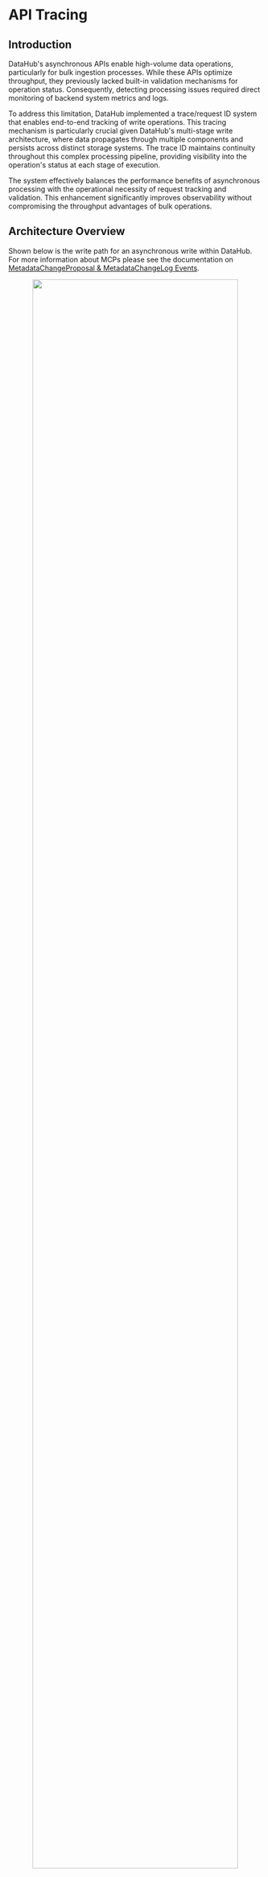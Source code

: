 # API Tracing

## Introduction

DataHub's asynchronous APIs enable high-volume data operations, particularly for bulk ingestion processes. While these 
APIs optimize throughput, they previously lacked built-in validation mechanisms for operation status. Consequently, 
detecting processing issues required direct monitoring of backend system metrics and logs.

To address this limitation, DataHub implemented a trace/request ID system that enables end-to-end tracking of write 
operations. This tracing mechanism is particularly crucial given DataHub's multi-stage write architecture, where data 
propagates through multiple components and persists across distinct storage systems. The trace ID maintains continuity 
throughout this complex processing pipeline, providing visibility into the operation's status at each stage of execution.

The system effectively balances the performance benefits of asynchronous processing with the operational necessity of 
request tracking and validation. This enhancement significantly improves observability without compromising the 
throughput advantages of bulk operations.

## Architecture Overview

Shown below is the write path for an asynchronous write within DataHub. For more information about MCPs please see
the documentation on [MetadataChangeProposal & MetadataChangeLog Events](/docs/advanced/mcp-mcl.md).

<p align="center">
  <img width="90%"  src="https://raw.githubusercontent.com/datahub-project/static-assets/main/imgs/advanced/mcp-mcl/async-ingestion.svg"/>
</p>

A successful write operation requires data persistence in at least one storage system, though typically both primary and 
search storage systems must be updated. The storage architecture consists of two main components:

* Primary Storage: Comprises MySQL, Postgres, or Cassandra, serving as the persistent store for all non-Timeseries aspects.
* Search Storage: Utilizes either Elasticsearch or OpenSearch systems.

In most operational scenarios, write operations must successfully complete across both storage layers to maintain system 
consistency and ensure complete data availability.

## Trace API

The trace API's status retrieval functionality requires three key identifiers to locate specific write operations: 
the trace ID (unique to the request), the URN, and the aspect name. This combination of identifiers ensures precise 
operation tracking within the system.

For batch operations involving multiple URNs and aspects, a single trace ID is assigned to monitor the entire request. 
In asynchronous mode, the system maintains independent status tracking for each aspect within the batch, allowing for 
granular operation monitoring.

The API returns a comprehensive status report that includes:

* Per-aspect success/failure status
* Detailed status breakdowns for each storage system
* Write states as defined in the [Write States](#Write-States) documentation
* Error information from MCP processing, when applicable, to facilitate debugging

This structured approach to status reporting enables precise monitoring of complex write operations across the system's 
various components.

### Retrieving the `trace id`

DataHub's asynchronous APIs provide trace ID information through two distinct mechanisms:

* HTTP Response Header: A W3C-compliant `traceparent` header is included in all API responses
The complete header value serves as a valid trace ID
* System Metadata: For OpenAPI v3 APIs and those returning systemMetadata, the trace ID is accessible via the 
`telemetryTraceId` property within systemMetadata

While these two trace ID formats differ structurally—with the `traceparent` adhering to W3C's Trace Context
specification—both formats are fully compatible with the Trace API for operation tracking purposes.

Header Example:
```text
traceparent: 00-00062c53a468cbd8077e7dd079846870-9199effb49910b4e-01
```

`SystemMetadata` Example:
```json
[
  {
    "urn": "urn:li:dataset:(urn:li:dataPlatform:hive,fct_users_created,PROD)",
    "status": {
      "value": {
        "removed": false
      },
      "systemMetadata": {
        "properties": {
          "telemetryLog": "false",
          "telemetryQueueSpanId": "ee9e40edcb66ce4f",
          "telemetryTraceId": "00062c53a468cbd8077e7dd079846870",
          "telemetryEnqueuedAt": "1737587612508"
        }
      }
    }
  }
]
```

### Write States

As mentioned earlier, there are multiple states for an aspect write both storage systems. These states are as follows:

| Write State              | Description                                                                                            |
|--------------------------|--------------------------------------------------------------------------------------------------------|
| `ERROR`                  | This state indicates an error occurred when processing the write request.                              |
| `PENDING`                | A pending state indicates that the write is queued and the consumer has not yet processed the message. |
| `ACTIVE_STATE`           | The write was successful and is the current value.                                                     |
| `HISTORIC_STATE`         | The write was successful, however it has been overwritten by a newer value.                            |
| `NO_OP`                  | The write is not applicable for a given storage system.                                                |
| `UNKNOWN`                | We are unable to determine the state of the write and no record of its failure exists either.          |
| `TRACE_NOT_IMPLEMENTED`  | We have not yet implemented tracing a particular aspect type. This applies to Timeseries aspects.      |

### Using the Trace API

The Trace API is implemented as an OpenAPI endpoint and can be used both programmatically and through the Swagger UI.

Required Values:
* `traceId` - The `trace id` associated with the write request. See the previous [Retrieving the `trace id`](#retrieving-the-trace-id) section for how to find this id.
* URN/Aspect names - These are passed as a POST body and should represent at least a subset of the URN/aspects from the initial request.
    An example is shown here for a single URN and 2 aspects [`datasetInfo`, `status`].
    ```json
    {
       "urn:li:dataset:(urn:li:dataPlatform:bigquery,transactions.user_profile,PROD)": ["datasetInfo", "status"]
    }
    ```
* Authorization token

Optional Parameters:
* `onlyIncludeErrors` (default: `true`) - If this parameter is set to `true`, the response will only include status information on the failed aspects.
* `detailed` (default: `false`) - If set to `true`, will include detailed information from exceptions for failed MCPs.
* `skipCache` (default: `false`) - If set to `true`, will bypass a short-lived cache of the kafka consumer group offsets.

The following shows a few examples of requests/response pairs.
* Successful Write
  * Request for URN `urn:li:dataset:(urn:li:dataPlatform:bigquery,transactions.user_profile,PROD)` and aspect `status`
      ```shell
      curl -v 'http://localhost:8080/openapi/v1/trace/write/00062c2b698bcb28e92508f8f311802d?onlyIncludeErrors=false&detailed=true&skipCache=false' \
        -H 'accept: application/json' \
        -H 'Content-Type: application/json' \
        -H 'Authorization: Bearer <TOKEN>' \
        -d '{
        "urn:li:dataset:(urn:li:dataPlatform:bigquery,transactions.user_profile,PROD)": [
          "status"
        ]
      }' | jq
      ```
  * Example response
      ```json
      {
        "urn:li:dataset:(urn:li:dataPlatform:bigquery,transactions.user_profile,PROD)": {
          "status": {
            "success": true,
            "primaryStorage": {
              "writeStatus": "ACTIVE_STATE"
            },
            "searchStorage": {
              "writeStatus": "ACTIVE_STATE"
            }
          }
        }
      }
      ```
* Error with exception details
  * Example request
    ```shell
    curl -v 'http://localhost:8080/openapi/v1/trace/write/00062c543e4550c8400e6f6864471a20?onlyIncludeErrors=true&detailed=true&skipCache=false' \
      -H 'accept: application/json' \
      -H 'Content-Type: application/json' \
      -H 'Authorization: Bearer <TOKEN>' \
      -d '{"urn:li:dataset:(urn:li:dataPlatform:bigquery,transactions.user_profile,PROD)": ["status"]}'
    ```
  * Example response
    ```json
        {
            "urn:li:dataset:(urn:li:dataPlatform:bigquery,transactions.user_profile,PROD)": {
                "status": {
                    "success": false,
                    "primaryStorage": {
                        "writeStatus": "ERROR",
                        "writeExceptions": [
                            {
                                "message": "Expected version -100000, actual version -1",
                                "exceptionClass": "com.linkedin.metadata.aspect.plugins.validation.AspectValidationException",
                                "stackTrace": [
                                    "com.linkedin.metadata.aspect.plugins.validation.AspectValidationException.forPrecondition(AspectValidationException.java:33)",
                                    "com.linkedin.metadata.aspect.plugins.validation.AspectValidationException.forPrecondition(AspectValidationException.java:25)",
                                    "com.linkedin.metadata.aspect.validation.ConditionalWriteValidator.validateVersionPrecondition(ConditionalWriteValidator.java:152)",
                                    "com.linkedin.metadata.aspect.validation.ConditionalWriteValidator.lambda$validatePreCommitAspects$2(ConditionalWriteValidator.java:100)",
                                    "java.base/java.util.Optional.flatMap(Optional.java:289)",
                                    "com.linkedin.metadata.aspect.validation.ConditionalWriteValidator.validatePreCommitAspects(ConditionalWriteValidator.java:98)",
                                    "com.linkedin.metadata.aspect.plugins.validation.AspectPayloadValidator.validatePreCommit(AspectPayloadValidator.java:38)",
                                    "com.linkedin.metadata.aspect.batch.AspectsBatch.lambda$validatePreCommit$4(AspectsBatch.java:129)",
                                    "java.base/java.util.stream.ReferencePipeline$7$1.accept(ReferencePipeline.java:273)",
                                    "java.base/java.util.ArrayList$ArrayListSpliterator.forEachRemaining(ArrayList.java:1625)",
                                    "java.base/java.util.stream.AbstractPipeline.copyInto(AbstractPipeline.java:509)",
                                    "java.base/java.util.stream.AbstractPipeline.wrapAndCopyInto(AbstractPipeline.java:499)",
                                    "java.base/java.util.stream.ForEachOps$ForEachOp.evaluateSequential(ForEachOps.java:150)",
                                    "java.base/java.util.stream.ForEachOps$ForEachOp$OfRef.evaluateSequential(ForEachOps.java:173)",
                                    "java.base/java.util.stream.AbstractPipeline.evaluate(AbstractPipeline.java:234)",
                                    "java.base/java.util.stream.ReferencePipeline.forEach(ReferencePipeline.java:596)",
                                    "com.linkedin.metadata.aspect.batch.AspectsBatch.validatePreCommit(AspectsBatch.java:130)"
                                ]
                            }
                        ]
                    },
                    "searchStorage": {
                        "writeStatus": "ERROR",
                        "writeMessage": "Primary storage write failed."
                    }
                }
            }
        }
    ```

## Trace Performance

The Trace API's performance profile varies based on operation status:

Successful Operations:
  * Optimal performance through direct storage access
  * Requires single lookup operations from SQL and Elasticsearch
  * Bypasses Kafka interaction entirely

Error State Operations:
* Performance impact due to required Kafka topic inspection
  * Optimization mechanisms implemented:
    * Timestamp-based offset seeking for efficient topic traversal
    * Parallel trace processing with controlled concurrency
    * Offset caching system to enhance response times 
      * Cache bypass available via skipCache parameter when data currency is critical

The performance differential between success and error states stems primarily from the additional overhead of Kafka 
topic inspection required for error tracking and diagnosis.

For more detail, please see the [Design Notes](#design-notes) section.

## Trace Exporters

At the foundation of the trace instrumentation is OpenTelemetry which has been a part of DataHub for quite some time. As
documented in the [Monitoring](/docs/advanced/monitoring.md) section, OpenTelemetry can be configured to export traces
to external systems. For the Trace API to function, this external system is NOT required.

### Trace Log Export

A special log-based OpenTelemetry exporter was implemented for debugging purposes. When selectively activated for a given
request it will print `trace id`s and detailed timing information as the request traverses the different components of DataHub.
The output of these logs is also not required for the Trace API to function, however it leverages the same underlying OpenTelemetry
foundation.

Activating a trace log is done using one of these methods:
* HTTP Header: `X-Enable-Trace-Log: true`
* Cookie: `enable-trace-log: true`
  * javascript: `document.cookie = "enable-trace-log=true";`

Example logs for a single request with tracing logging enabled:
* GMS
```text
i.d.metadata.context.RequestContext:53 - RequestContext{actorUrn='urn:li:corpuser:datahub', sourceIP='172.18.0.5', requestAPI=OPENAPI, requestID='createAspect([dataset])', userAgent='Mozilla/5.0 (Macintosh; Intel Mac OS X 10_15_7) AppleWebKit/537.36 (KHTML, like Gecko) Chrome/131.0.0.0 Safari/537.36'}
i.d.metadata.context.TraceContext:366 - Trace: 00062c2c3e1403109bbaf3d2e39adcd0, SpanId: a2898a18f9f0c4f1, ParentId: dd746f079d1232ba, Name: ingestTimeseriesProposal, Duration: 0.03 ms
i.d.metadata.context.TraceContext:376 - Trace: 00062c2c3e1403109bbaf3d2e39adcd0, Attributes: AttributesMap{data={async=true, batch.size=1}, capacity=128, totalAddedValues=2}
i.d.metadata.context.TraceContext:366 - Trace: 00062c2c3e1403109bbaf3d2e39adcd0, SpanId: 02e058ff616e4c99, ParentId: 7ed88659811a8fdb, Name: produceMetadataChangeProposal, Duration: 0.03 ms
i.d.metadata.context.TraceContext:376 - Trace: 00062c2c3e1403109bbaf3d2e39adcd0, Attributes: AttributesMap{data={messaging.destination_kind=topic, messaging.system=kafka, messaging.destination=MetadataChangeProposal_v1, messaging.operation=publish, queue.enqueued_at=1737418391958}, capacity=128, totalAddedValues=5}
i.d.metadata.context.TraceContext:366 - Trace: 00062c2c3e1403109bbaf3d2e39adcd0, SpanId: 7ed88659811a8fdb, ParentId: dd746f079d1232ba, Name: ingestProposalAsync, Duration: 2.57 ms
i.d.metadata.context.TraceContext:376 - Trace: 00062c2c3e1403109bbaf3d2e39adcd0, Attributes: AttributesMap{data={batch.size=1}, capacity=128, totalAddedValues=1}
```
* MCE Consumer
```text
c.l.m.k.MetadataChangeProposalsProcessor:89 - Got MCP event key: urn:li:dataset:(urn:li:dataPlatform:snowflake,climate.daily_temperature,PROD), topic: MetadataChangeProposal_v1, partition: 0, offset: 75, value size: 412, timestamp: 1737418391959
i.d.metadata.context.TraceContext:366 - Trace: 00062c2c3e1403109bbaf3d2e39adcd0, SpanId: a65075fe0982d873, ParentId: 02e058ff616e4c99, Name: consume, Duration: 0.01 ms
i.d.metadata.context.TraceContext:376 - Trace: 00062c2c3e1403109bbaf3d2e39adcd0, Attributes: AttributesMap{data={messaging.destination_kind=topic, queue.duration_ms=4, messaging.system=kafka, messaging.destination=MetadataChangeProposal_v1, messaging.operation=receive, queue.enqueued_at=1737418391958}, capacity=128, totalAddedValues=6}
i.d.metadata.context.TraceContext:366 - Trace: 00062c2c3e1403109bbaf3d2e39adcd0, SpanId: dd746f079d1232ba, ParentId: 0000000000000000, Name: POST /openapi/v3/entity/dataset/urn%3Ali%3Adataset%3A%28urn%3Ali%3AdataPlatform%3Asnowflake%2Cclimate.daily_temperature%2CPROD%29/status, Duration: 16.18 ms
i.d.metadata.context.TraceContext:376 - Trace: 00062c2c3e1403109bbaf3d2e39adcd0, Attributes: AttributesMap{data={request.api=OPENAPI, http.status_code=202, user.id=urn:li:corpuser:datahub, http.url=/openapi/v3/entity/dataset/urn%3Ali%3Adataset%3A%28urn%3Ali%3AdataPlatform%3Asnowflake%2Cclimate.daily_temperature%2CPROD%29/status, request.id=createAspect([dataset]), http.method=POST}, capacity=128, totalAddedValues=6}
i.d.metadata.context.TraceContext:366 - Trace: 00062c2c3e1403109bbaf3d2e39adcd0, SpanId: 94a019b95154c0e7, ParentId: 0cb378fe4f5ad185, Name: ingestProposalSync, Duration: 0.01 ms
i.d.metadata.context.TraceContext:376 - Trace: 00062c2c3e1403109bbaf3d2e39adcd0, Attributes: AttributesMap{data={batch.size=0}, capacity=128, totalAddedValues=1}
i.d.metadata.context.TraceContext:366 - Trace: 00062c2c3e1403109bbaf3d2e39adcd0, SpanId: 0cb378fe4f5ad185, ParentId: 68df6bc4729dc0a2, Name: ingestTimeseriesProposal, Duration: 0.25 ms
i.d.metadata.context.TraceContext:376 - Trace: 00062c2c3e1403109bbaf3d2e39adcd0, Attributes: AttributesMap{data={async=false, batch.size=1}, capacity=128, totalAddedValues=2}
c.l.m.entity.EntityServiceImpl:988 - Ingesting aspects batch to database: AspectsBatchImpl{items=[ChangeMCP{changeType=UPSERT, urn=urn:li:dataset:(urn:li:dataPlatform:snowflake,climate.daily_temperature,PROD), aspectName='status', recordTemplate={removed=false}, systemMetadata={lastObserved=1737418391954, version=1, properties={telemetryLog=true, telemetryQueueSpanId=02e058ff616e4c99, telemetryEnqueu...}]}
i.d.metadata.context.TraceContext:366 - Trace: 00062c2c3e1403109bbaf3d2e39adcd0, SpanId: 4754a1c02dadec4c, ParentId: ef383b26f0040fc5, Name: retentionService, Duration: 0.09 ms
i.d.metadata.context.TraceContext:376 - Trace: 00062c2c3e1403109bbaf3d2e39adcd0, Attributes: AttributesMap{data={batch.size=1}, capacity=128, totalAddedValues=1}
i.d.metadata.context.TraceContext:366 - Trace: 00062c2c3e1403109bbaf3d2e39adcd0, SpanId: ef383b26f0040fc5, ParentId: 7ae629151400fc18, Name: ingestAspectsToLocalDB, Duration: 18.64 ms
i.d.metadata.context.TraceContext:376 - Trace: 00062c2c3e1403109bbaf3d2e39adcd0, Attributes: AttributesMap{data={batch.size=1, dwizName=com.linkedin.metadata.entity.EntityServiceImpl.ingestAspectsToLocalDB}, capacity=128, totalAddedValues=2}
c.l.m.entity.EntityServiceImpl:1900 - Producing MCL for ingested aspect status, urn urn:li:dataset:(urn:li:dataPlatform:snowflake,climate.daily_temperature,PROD)
i.d.metadata.context.TraceContext:366 - Trace: 00062c2c3e1403109bbaf3d2e39adcd0, SpanId: f1a8a1da99f1ae23, ParentId: c5f8b3884060722c, Name: produceMetadataChangeLog, Duration: 0.10 ms
i.d.metadata.context.TraceContext:376 - Trace: 00062c2c3e1403109bbaf3d2e39adcd0, Attributes: AttributesMap{data={messaging.destination_kind=topic, messaging.system=kafka, messaging.destination=MetadataChangeLog_Versioned_v1, messaging.operation=publish, queue.enqueued_at=1737418391982}, capacity=128, totalAddedValues=5}
i.d.metadata.context.TraceContext:366 - Trace: 00062c2c3e1403109bbaf3d2e39adcd0, SpanId: c5f8b3884060722c, ParentId: 7ae629151400fc18, Name: emitMCL, Duration: 14.32 ms
i.d.metadata.context.TraceContext:376 - Trace: 00062c2c3e1403109bbaf3d2e39adcd0, Attributes: AttributesMap{data={batch.size=1}, capacity=128, totalAddedValues=1}
i.d.metadata.context.TraceContext:366 - Trace: 00062c2c3e1403109bbaf3d2e39adcd0, SpanId: 7ae629151400fc18, ParentId: 68df6bc4729dc0a2, Name: ingestProposalSync, Duration: 37.90 ms
i.d.metadata.context.TraceContext:376 - Trace: 00062c2c3e1403109bbaf3d2e39adcd0, Attributes: AttributesMap{data={batch.size=1}, capacity=128, totalAddedValues=1}
c.l.m.k.MetadataChangeProposalsProcessor:128 - Successfully processed MCP event urn: urn:li:dataset:(urn:li:dataPlatform:snowflake,climate.daily_temperature,PROD)
i.d.metadata.context.TraceContext:366 - Trace: 00062c2c3e1403109bbaf3d2e39adcd0, SpanId: 68df6bc4729dc0a2, ParentId: 02e058ff616e4c99, Name: consume, Duration: 39.11 ms
i.d.metadata.context.TraceContext:376 - Trace: 00062c2c3e1403109bbaf3d2e39adcd0, Attributes: AttributesMap{data={batch.size=1, dwizName=com.linkedin.metadata.kafka.MetadataChangeProposalsProcessor.consume}, capacity=128, totalAddedValues=2}
i.d.metadata.context.TraceContext:366 - Trace: 00062c2c3e1403109bbaf3d2e39adcd0, SpanId: 04dc44653b634df2, ParentId: 02e058ff616e4c99, Name: consume, Duration: 0.03 ms
```
* MAE Consumer
```text
i.d.metadata.context.TraceContext:376 - Trace: 00062c2c3e1403109bbaf3d2e39adcd0, Attributes: AttributesMap{data={messaging.destination_kind=topic, queue.duration_ms=22, messaging.system=kafka, messaging.destination=MetadataChangeLog_Versioned_v1, messaging.operation=receive, queue.enqueued_at=1737418391982}, capacity=128, totalAddedValues=6}
c.l.metadata.kafka.MCLKafkaListener:96 - Invoking MCL hooks for consumer: generic-mae-consumer-job-client urn: urn:li:dataset:(urn:li:dataPlatform:snowflake,climate.daily_temperature,PROD), aspect name: status, entity type: dataset, change type: UPSERT
i.d.metadata.context.TraceContext:366 - Trace: 00062c2c3e1403109bbaf3d2e39adcd0, SpanId: 3c3c055c360dc8e4, ParentId: 1de99215a0e82697, Name: FormAssignmentHook, Duration: 0.06 ms
i.d.metadata.context.TraceContext:376 - Trace: 00062c2c3e1403109bbaf3d2e39adcd0, Attributes: AttributesMap{data={dwizName=com.linkedin.metadata.kafka.MCLKafkaListener.FormAssignmentHook_latency}, capacity=128, totalAddedValues=1}
i.d.metadata.context.TraceContext:366 - Trace: 00062c2c3e1403109bbaf3d2e39adcd0, SpanId: 8e238d0156baacc4, ParentId: 1de99215a0e82697, Name: IngestionSchedulerHook, Duration: 0.05 ms
i.d.metadata.context.TraceContext:376 - Trace: 00062c2c3e1403109bbaf3d2e39adcd0, Attributes: AttributesMap{data={dwizName=com.linkedin.metadata.kafka.MCLKafkaListener.IngestionSchedulerHook_latency}, capacity=128, totalAddedValues=1}
c.l.m.s.e.update.ESBulkProcessor:85 - Added request id: urn%3Ali%3Adataset%3A%28urn%3Ali%3AdataPlatform%3Asnowflake%2Cclimate.daily_temperature%2CPROD%29, operation type: UPDATE, index: datasetindex_v2
c.l.m.s.e.update.ESBulkProcessor:85 - Added request id: SIHRXj1ktF7qkwPBZO8w0A==, operation type: UPDATE, index: system_metadata_service_v1
c.l.m.s.e.update.ESBulkProcessor:85 - Added request id: 2p3742l4sFS3wcL82Qh2lQ==, operation type: UPDATE, index: system_metadata_service_v1
c.l.m.s.e.update.ESBulkProcessor:85 - Added request id: CfZKRLsf25/e3p3mURzlnA==, operation type: UPDATE, index: system_metadata_service_v1
c.l.m.s.e.update.ESBulkProcessor:85 - Added request id: 8tvhG5ARd5BOdEbqaZkE0g==, operation type: UPDATE, index: system_metadata_service_v1
c.l.m.s.e.update.ESBulkProcessor:85 - Added request id: rAvQOOBItiKAym622S4dcQ==, operation type: UPDATE, index: system_metadata_service_v1
c.l.m.s.e.update.ESBulkProcessor:85 - Added request id: YqT6TNy7MAMOAyVXh6abMA==, operation type: UPDATE, index: system_metadata_service_v1
i.d.metadata.context.TraceContext:366 - Trace: 00062c2c3e1403109bbaf3d2e39adcd0, SpanId: 054ac726204b449c, ParentId: 1de99215a0e82697, Name: UpdateIndicesHook, Duration: 47.31 ms
i.d.metadata.context.TraceContext:376 - Trace: 00062c2c3e1403109bbaf3d2e39adcd0, Attributes: AttributesMap{data={dwizName=com.linkedin.metadata.kafka.MCLKafkaListener.UpdateIndicesHook_latency}, capacity=128, totalAddedValues=1}
i.d.metadata.context.TraceContext:366 - Trace: 00062c2c3e1403109bbaf3d2e39adcd0, SpanId: 14d9ded49a94c7b8, ParentId: 1de99215a0e82697, Name: IncidentsSummaryHook, Duration: 0.09 ms
i.d.metadata.context.TraceContext:376 - Trace: 00062c2c3e1403109bbaf3d2e39adcd0, Attributes: AttributesMap{data={dwizName=com.linkedin.metadata.kafka.MCLKafkaListener.IncidentsSummaryHook_latency}, capacity=128, totalAddedValues=1}
i.d.metadata.context.TraceContext:366 - Trace: 00062c2c3e1403109bbaf3d2e39adcd0, SpanId: a92d9e54ade6073b, ParentId: 1de99215a0e82697, Name: EntityChangeEventGeneratorHook, Duration: 9.10 ms
i.d.metadata.context.TraceContext:376 - Trace: 00062c2c3e1403109bbaf3d2e39adcd0, Attributes: AttributesMap{data={dwizName=com.linkedin.metadata.kafka.MCLKafkaListener.EntityChangeEventGeneratorHook_latency}, capacity=128, totalAddedValues=1}
i.d.metadata.context.TraceContext:366 - Trace: 00062c2c3e1403109bbaf3d2e39adcd0, SpanId: c06dc7f131e57fca, ParentId: 1de99215a0e82697, Name: SiblingAssociationHook, Duration: 0.07 ms
i.d.metadata.context.TraceContext:376 - Trace: 00062c2c3e1403109bbaf3d2e39adcd0, Attributes: AttributesMap{data={dwizName=com.linkedin.metadata.kafka.MCLKafkaListener.SiblingAssociationHook_latency}, capacity=128, totalAddedValues=1}
c.l.metadata.kafka.MCLKafkaListener:139 - Successfully completed MCL hooks for consumer: generic-mae-consumer-job-client urn: urn:li:dataset:(urn:li:dataPlatform:snowflake,climate.daily_temperature,PROD)
i.d.metadata.context.TraceContext:366 - Trace: 00062c2c3e1403109bbaf3d2e39adcd0, SpanId: 1de99215a0e82697, ParentId: 02e058ff616e4c99, Name: consume, Duration: 58.67 ms
i.d.metadata.context.TraceContext:376 - Trace: 00062c2c3e1403109bbaf3d2e39adcd0, Attributes: AttributesMap{data={batch.size=1, dwizName=com.linkedin.metadata.kafka.MCLKafkaListener.consume}, capacity=128, totalAddedValues=2}
```

## Design Notes

For the initial implementation no specific OpenTelemetry infrastructure is required, however existing environment variables
for OpenTelemetry can continue to be used and will export the new spans if configured.

The Trace API implementation does not rely on any additional external systems or infrastructure. Due to this design
choice, the trace is determined by inspecting the 3 storage systems (Primary Storage (SQL/Cassandra), Elasticsearch/Opensearch,
Kafka topics) for the `trace id` or related timestamps.

The `trace id` is stored in systemMetadata in both SQL and ES. For ES specifically, the presence of the `trace id` in
the system metadata index is used as a proxy to determine a successful write to ES. 

The tracing feature will additionally fetch messages from the kafka topics (including the failed MCP topic) for 
more detailed error information. Pending states are derived from offsets of the message vs the current offsets of the 
consumer groups.